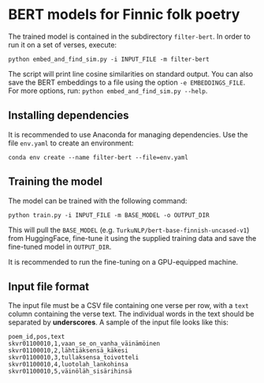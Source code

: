 # BERT models for Finnic folk poetry

The trained model is contained in the subdirectory `filter-bert`. In
order to run it on a set of verses, execute:
```
python embed_and_find_sim.py -i INPUT_FILE -m filter-bert
```

The script will print line cosine similarities on standard output. You
can also save the BERT embeddings to a file using the option
`-e EMBEDDINGS_FILE`. For more options, run: 
`python embed_and_find_sim.py --help`.

## Installing dependencies

It is recommended to use Anaconda for managing dependencies. Use the file
`env.yaml` to create an environment:
```
conda env create --name filter-bert --file=env.yaml
```

## Training the model

The model can be trained with the following command:
```
python train.py -i INPUT_FILE -m BASE_MODEL -o OUTPUT_DIR
```

This will pull the `BASE_MODEL` (e.g. `TurkuNLP/bert-base-finnish-uncased-v1`)
from HuggingFace, fine-tune it using the supplied training data and save
the fine-tuned model in `OUTPUT_DIR`.

It is recommended to run the fine-tuning on a GPU-equipped machine.

## Input file format

The input file must be a CSV file containing one verse per row, with a
`text` column containing the verse text. The individual words in the
text should be separated by **underscores**. A sample of the input file
looks like this:
```
poem_id,pos,text
skvr01100010,1,vaan_se_on_vanha_väinämöinen
skvr01100010,2,lähtiäksensä_käkesi
skvr01100010,3,tullaksensa_toivotteli
skvr01100010,4,luotolah_lankohinsa
skvr01100010,5,väinöläh_sisärihinsä
```
